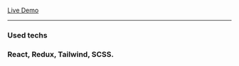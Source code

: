 <a href="https://cekilis-yap.netlify.app">Live Demo<a/>
 <hr>
 <h3> Used techs <h3>
  React, Redux, Tailwind, SCSS.
